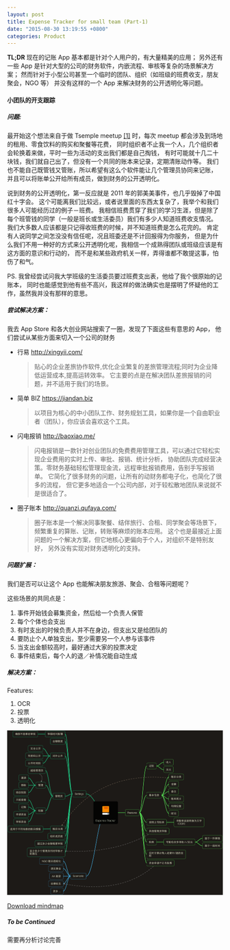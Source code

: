 ```yaml
---
layout: post
title: Expense Tracker for small team (Part-1)
date: "2015-08-30 13:19:55 +0800"
categories: Product
---
```


**TL;DR**
现在的记账 App 基本都是针对个人用户的，有大量精美的应用；
另外还有一些 App 是针对大型的公司的财务软件，内嵌流程、审核等复杂的场景解决方案；
然而针对于小型公司甚至一个临时的团队、组织（如班级的班费收支，朋友聚会，NGO 等）
并没有这样的一个 App 来解决财务的公开透明化等问题。


#### 小团队的开支跟踪

##### 问题:

最开始这个想法来自于做 Tsemple meetup [[1]][tsemple] 时，每次 meetup 都会涉及到场地的租用、零食饮料的购买和聚餐等花费，
同时组织者不止我一个人，几个组织者会轮换着来做，平时一些为活动的支出我们都是自己掏钱，
有时可能就十几二十块钱，我们就自己出了，但没有一个共同的账本来记录，定期清账动作等。
我们也不能自己既管钱又管账，所以希望有这么个软件能让几个管理员协同来记账，
并且可以将账单公开给所有成员，做到财务的公开透明化。

说到财务的公开透明化，第一反应就是 2011 年的郭美美事件，也几乎毁掉了中国红十字会。
这个可能离我们比较远，或者说里面的东西太复杂了，我举个和我们很多人可能经历过的例子－班费。
我相信班费贯穿了我们的学习生涯，但是除了每个班管钱的同学（一般是班长或生活委员）我们有多少人知道班费收支情况。
我们大多数人应该都是只记得收班费的时候，并不知道班费是怎么花完的。
肯定有人说同学之间怎没没有信任呢，况且班委还是不计回报得为你服务，
但是为什么我们不用一种好的方式来公开透明化呢，我相信一个成熟得团队或班级应该是有这方面的意识和行动的，
而不是和某些政府机关一样，弄得谁都不敢提这事，怕伤了和气。

PS. 我曾经尝试问我大学班级的生活委员要过班费支出表，他给了我个很原始的记账本，
同时也能感觉到他有些不高兴，我这样的做法确实也是摆明了怀疑他的工作，虽然我并没有那样的意思。


##### 尝试解决方案：

我去 App Store 和各大创业网站搜索了一圈，发现了下面这些有意思的 App，
他们尝试从某些方面来切入一个公司的财务

- 行易 <http://xingyii.com/>
    >贴心的企业差旅协作软件,优化企业繁复的差旅管理流程;同时为企业降低运营成本,提高运转效率。
    它主要的点是在解决团队差旅报销的问题，并不适用于我们的场景。

- 简单 BIZ <https://jiandan.biz>
    >以项目为核心的中小团队工作、财务规划工具，如果你是一个自由职业者（团队），你应该会喜欢这个工具。

- 闪电报销 <http://baoxiao.me/>
    >闪电报销是一款针对创业团队的免费费用管理工具，可以通过它轻松实现企业费用的实时上传、审批、报销、统计分析，
    协助团队完成经营决策。零财务基础轻松管理现金流，远程审批报销费用，告别手写报销单。
    它简化了很多财务的问题，让所有的动财务都电子化，也简化了很多的流程，
    但它更多地适合一个公司内部，对于较松散地团队来说就不是很适合了。

- 圈子账本 <http://quanzi.qufaya.com/>
    >圈子账本是一个解决同事聚餐、结伴旅行、合租、同学聚会等场景下，频繁重复的算账、记账，转账等麻烦的账本应用。
    这个也是最接近上面问题的一个解决方案，但它地核心更偏向于个人，对组织不是特别友好，
    另外没有实现对财务透明化的支持。

##### 问题扩展：

我们是否可以让这个 App 也能解决朋友旅游、聚会、合租等问题呢？

这些场景的共同点是：

1. 事件开始钱会募集资金，然后给一个负责人保管
1. 每个个体也会支出
1. 有时支出的时候负责人并不在身边，但支出又是给团队的
1. 要防止个人单独支出，至少需要另一个人参与该事件
1. 当支出金额较高时，最好通过大家的投票决定
1. 事件结束后，每个人的退／补情况能自动生成


##### 解决方案：

Features:

1. OCR
1. 投票
1. 透明化

![Mindmap of Expense Tracker](/assets/sources/2015-08/ExpenseTracker.png)

[Download mindmap][mindmap]

##### To be Continued

需要再分析讨论完善

[tsemple]: http://tsemple.com
[mindmap]: /assets/sources/2015-08/ExpenseTracker.mindnode
